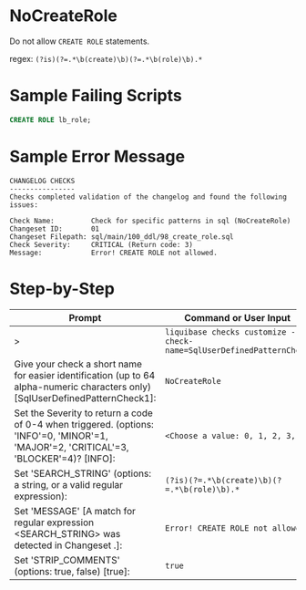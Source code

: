 # NoCreateRole

Do not allow `CREATE ROLE` statements.

regex: `(?is)(?=.*\b(create)\b)(?=.*\b(role)\b).*`

# Sample Failing Scripts
``` sql
CREATE ROLE lb_role;
```

# Sample Error Message
```
CHANGELOG CHECKS
----------------
Checks completed validation of the changelog and found the following issues:

Check Name:         Check for specific patterns in sql (NoCreateRole)
Changeset ID:       01
Changeset Filepath: sql/main/100_ddl/98_create_role.sql
Check Severity:     CRITICAL (Return code: 3)
Message:            Error! CREATE ROLE not allowed.
```

# Step-by-Step
| Prompt | Command or User Input |
| ------ | ----------------------|
| > | `liquibase checks customize --check-name=SqlUserDefinedPatternCheck` |
| Give your check a short name for easier identification (up to 64 alpha-numeric characters only) [SqlUserDefinedPatternCheck1]: | `NoCreateRole` |
| Set the Severity to return a code of 0-4 when triggered. (options: 'INFO'=0, 'MINOR'=1, 'MAJOR'=2, 'CRITICAL'=3, 'BLOCKER'=4)? [INFO]: | `<Choose a value: 0, 1, 2, 3, 4>` |
| Set 'SEARCH_STRING' (options: a string, or a valid regular expression): | `(?is)(?=.*\b(create)\b)(?=.*\b(role)\b).*` |
| Set 'MESSAGE' [A match for regular expression <SEARCH_STRING> was detected in Changeset <CHANGESET>.]: | `Error! CREATE ROLE not allowed.` |
| Set 'STRIP_COMMENTS' (options: true, false) [true]: | `true` |
